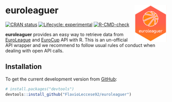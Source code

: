 
<!-- README.md is generated from README.Rmd. Please edit that file -->

# euroleaguer <img src="man/figures/logo.png" align="right" width="100px">

<!-- badges: start -->

[![CRAN
status](https://www.r-pkg.org/badges/version/euroleaguer)](https://CRAN.R-project.org/package=Rduinoiot)
[![Lifecycle:
experimental](https://img.shields.io/badge/lifecycle-experimental-orange.svg)](https://lifecycle.r-lib.org/articles/stages.html#experimental)
[![R-CMD-check](https://github.com/FlavioLeccese92/euroleaguer/actions/workflows/R-CMD-check.yaml/badge.svg)](https://github.com/FlavioLeccese92/euroleaguer/actions/workflows/R-CMD-check.yaml)
<!-- badges: end -->

**euroleaguer** provides an easy way to retrieve data from
[EuroLeague](https://www.euroleaguebasketball.net/euroleague/) and
[EuroCup](https://www.euroleaguebasketball.net/eurocup/) API with R.
This is an un-official API wrapper and we recommend to follow usual
rules of conduct when dealing with open API calls.

## Installation

To get the current development version from
[GitHub](https://github.com/):

``` r
# install.packages("devtools")
devtools::install_github("FlavioLeccese92/euroleaguer")
```
